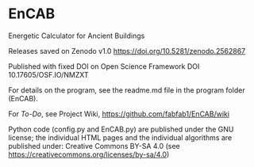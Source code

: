 # EnCAB
Energetic Calculator for Ancient Buildings

Releases saved on Zenodo
v1.0	https://doi.org/10.5281/zenodo.2562867

Published with fixed DOI on Open Science Framework
	DOI 10.17605/OSF.IO/NMZXT


For details on the program, see the readme.md file in the program folder (EnCAB).

For _To-Do_, see Project Wiki, https://github.com/fabfab1/EnCAB/wiki

Python code (config.py and EnCAB.py) are published under the GNU license; the individual
HTML pages and the individual algorithms are published under:
Creative Commons BY-SA 4.0 (see https://creativecommons.org/licenses/by-sa/4.0)

